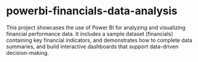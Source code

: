 # powerbi-financials-data-analysis
This project showcases the use of Power BI for analyzing and visualizing financial performance data. It includes a sample dataset (financials) containing key financial indicators, and demonstrates how to complete data summaries, and build interactive dashboards that support data-driven decision-making.
